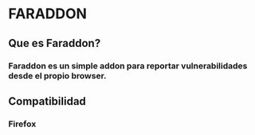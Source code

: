 # FARADDON

## Que es Faraddon?

### Faraddon es un simple addon para reportar vulnerabilidades desde el propio browser.

## Compatibilidad

### Firefox
